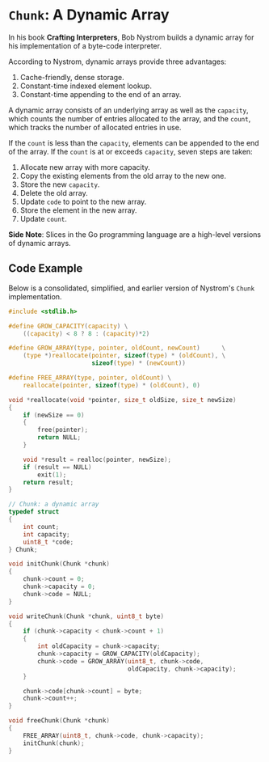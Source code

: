 # `Chunk`: A Dynamic Array

In his book **Crafting Interpreters**, Bob Nystrom builds a dynamic array
for his implementation of a byte-code interpreter.

According to Nystrom, dynamic arrays provide three advantages:

1. Cache-friendly, dense storage.
2. Constant-time indexed element lookup.
3. Constant-time appending to the end of an array.

A dynamic array consists of an underlying array as well as the `capacity`, which counts the
number of entries allocated to the array, and the `count`, which tracks the number
of allocated entries in use.

If the `count` is less than the `capacity`, elements can be appended to the end of the array.
If the `count` is at or exceeds `capacity`, seven steps are taken:

1. Allocate new array with more capacity.
2. Copy the existing elements from the old array to the new one.
3. Store the new `capacity`.
4. Delete the old array.
5. Update `code` to point to the new array.
6. Store the element in the new array.
7. Update `count`.

**Side Note**: Slices in the Go programming language are a high-level versions of dynamic arrays.

## Code Example

Below is a consolidated, simplified, and earlier version of Nystrom's `Chunk` implementation.

```c
#include <stdlib.h>

#define GROW_CAPACITY(capacity) \
    ((capacity) < 8 ? 8 : (capacity)*2)

#define GROW_ARRAY(type, pointer, oldCount, newCount)      \
    (type *)reallocate(pointer, sizeof(type) * (oldCount), \
                       sizeof(type) * (newCount))

#define FREE_ARRAY(type, pointer, oldCount) \
    reallocate(pointer, sizeof(type) * (oldCount), 0)

void *reallocate(void *pointer, size_t oldSize, size_t newSize)
{
    if (newSize == 0)
    {
        free(pointer);
        return NULL;
    }

    void *result = realloc(pointer, newSize);
    if (result == NULL)
        exit(1);
    return result;
}

// Chunk: a dynamic array
typedef struct
{
    int count;
    int capacity;
    uint8_t *code;
} Chunk;

void initChunk(Chunk *chunk)
{
    chunk->count = 0;
    chunk->capacity = 0;
    chunk->code = NULL;
}

void writeChunk(Chunk *chunk, uint8_t byte)
{
    if (chunk->capacity < chunk->count + 1)
    {
        int oldCapacity = chunk->capacity;
        chunk->capacity = GROW_CAPACITY(oldCapacity);
        chunk->code = GROW_ARRAY(uint8_t, chunk->code,
                                 oldCapacity, chunk->capacity);
    }

    chunk->code[chunk->count] = byte;
    chunk->count++;
}

void freeChunk(Chunk *chunk)
{
    FREE_ARRAY(uint8_t, chunk->code, chunk->capacity);
    initChunk(chunk);
}
```
